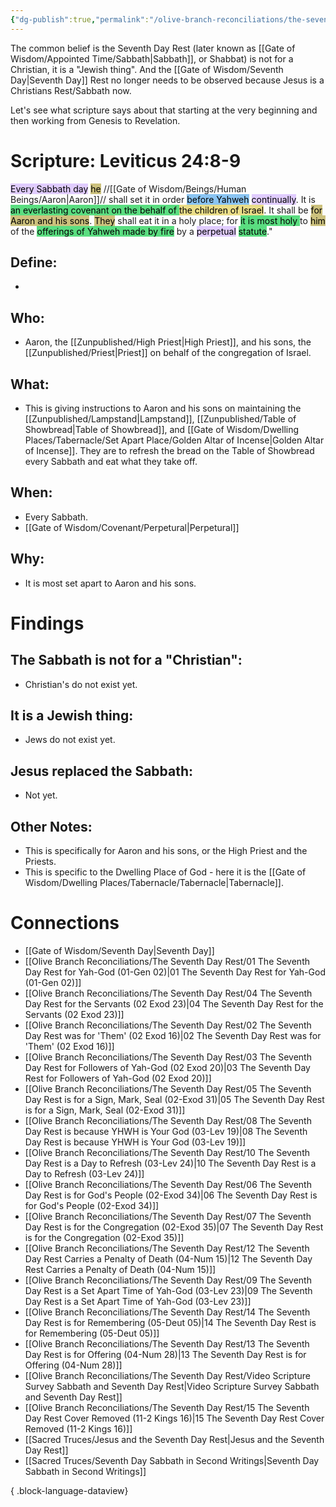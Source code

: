 ```yaml
---
{"dg-publish":true,"permalink":"/olive-branch-reconciliations/the-seventh-day-rest/10-the-seventh-day-rest-is-a-day-to-refresh-03-lev-24/","tags":["#OliveBranch","#Sabbath","SeventhDayRest","S"]}
---
```


The common belief is the Seventh Day Rest (later known as [[Gate of Wisdom/Appointed Time/Sabbath\|Sabbath]], or Shabbat) is not for a Christian, it is a "Jewish thing". And the [[Gate of Wisdom/Seventh Day\|Seventh Day]] Rest no longer needs to be observed because Jesus is a Christians Rest/Sabbath now. 

Let's see what scripture says about that starting at the very beginning and then working from Genesis to Revelation. 
# Scripture: Leviticus 24:8-9

<mark style="background: #D2B3FFA6;">Every Sabbath day</mark> <mark style="background: #B2A23AA6;">he</mark> //[[Gate of Wisdom/Beings/Human Beings/Aaron\|Aaron]]// shall set it in order <mark style="background: #4DA6EDA6;">before Yahweh</mark> <mark style="background: #D2B3FFA6;">continually</mark>. It is <mark style="background: #04CD3EA6;">an everlasting covenant on the behalf of </mark><mark style="background: #E0CC4BA6;">the children of Israel</mark>. 
It shall be <mark style="background: #B2A23AA6;">for Aaron and his sons</mark>. <mark style="background: #B2A23AA6;">They</mark> shall eat it in a holy place; for <mark style="background: #04CD3EA6;">it is most holy </mark>to <mark style="background: #B2A23AA6;">him</mark> of the <mark style="background: #04CD3EA6;">offerings of Yahweh made by fire</mark> by a <mark style="background: #D2B3FFA6;">perpetual</mark> <mark style="background: #04CD3EA6;">statute</mark>." 


## **Define**: 
- 
## **Who**:
-  Aaron, the [[Zunpublished/High Priest\|High Priest]], and his sons, the [[Zunpublished/Priest\|Priest]] on behalf of the congregation of Israel. 

## **What**: 
- This is giving instructions to Aaron and his sons on maintaining the [[Zunpublished/Lampstand\|Lampstand]], [[Zunpublished/Table of Showbread\|Table of Showbread]], and [[Gate of Wisdom/Dwelling Places/Tabernacle/Set Apart Place/Golden Altar of Incense\|Golden Altar of Incense]]. They are to refresh the bread on the Table of Showbread every Sabbath and eat what they take off. 
## **When**:
- Every Sabbath.
- [[Gate of Wisdom/Covenant/Perpetural\|Perpetural]]

## **Why**: 
- It is most set apart to Aaron and his sons.

# Findings

## The Sabbath is not for a "Christian":
- Christian's do not exist yet.
## It is a Jewish thing: 
-  Jews do not exist yet.
## Jesus replaced the Sabbath:
- Not yet. 

## Other Notes:
- This is specifically for Aaron and his sons, or the High Priest and the Priests.
- This is specific to the Dwelling Place of God - here it is the [[Gate of Wisdom/Dwelling Places/Tabernacle/Tabernacle\|Tabernacle]]. 

# Connections


- [[Gate of Wisdom/Seventh Day\|Seventh Day]]
- [[Olive Branch Reconciliations/The Seventh Day Rest/01 The Seventh Day Rest for Yah-God (01-Gen 02)\|01 The Seventh Day Rest for Yah-God (01-Gen 02)]]
- [[Olive Branch Reconciliations/The Seventh Day Rest/04 The Seventh Day Rest for the Servants (02 Exod 23)\|04 The Seventh Day Rest for the Servants (02 Exod 23)]]
- [[Olive Branch Reconciliations/The Seventh Day Rest/02 The Seventh Day Rest was for 'Them' (02 Exod 16)\|02 The Seventh Day Rest was for 'Them' (02 Exod 16)]]
- [[Olive Branch Reconciliations/The Seventh Day Rest/03 The Seventh Day Rest for Followers of Yah-God (02 Exod 20)\|03 The Seventh Day Rest for Followers of Yah-God (02 Exod 20)]]
- [[Olive Branch Reconciliations/The Seventh Day Rest/05 The Seventh Day Rest is for a Sign, Mark, Seal (02-Exod 31)\|05 The Seventh Day Rest is for a Sign, Mark, Seal (02-Exod 31)]]
- [[Olive Branch Reconciliations/The Seventh Day Rest/08 The Seventh Day Rest is because YHWH is Your God (03-Lev 19)\|08 The Seventh Day Rest is because YHWH is Your God (03-Lev 19)]]
- [[Olive Branch Reconciliations/The Seventh Day Rest/10 The Seventh Day Rest is a Day to Refresh (03-Lev 24)\|10 The Seventh Day Rest is a Day to Refresh (03-Lev 24)]]
- [[Olive Branch Reconciliations/The Seventh Day Rest/06 The Seventh Day Rest is for God's People (02-Exod 34)\|06 The Seventh Day Rest is for God's People (02-Exod 34)]]
- [[Olive Branch Reconciliations/The Seventh Day Rest/07 The Seventh Day Rest is for the Congregation (02-Exod 35)\|07 The Seventh Day Rest is for the Congregation (02-Exod 35)]]
- [[Olive Branch Reconciliations/The Seventh Day Rest/12 The Seventh Day Rest Carries a Penalty of Death (04-Num 15)\|12 The Seventh Day Rest Carries a Penalty of Death (04-Num 15)]]
- [[Olive Branch Reconciliations/The Seventh Day Rest/09 The Seventh Day Rest is a Set Apart Time of Yah-God (03-Lev 23)\|09 The Seventh Day Rest is a Set Apart Time of Yah-God (03-Lev 23)]]
- [[Olive Branch Reconciliations/The Seventh Day Rest/14 The Seventh Day Rest is for Remembering (05-Deut 05)\|14 The Seventh Day Rest is for Remembering (05-Deut 05)]]
- [[Olive Branch Reconciliations/The Seventh Day Rest/13 The Seventh Day Rest is for Offering (04-Num 28)\|13 The Seventh Day Rest is for Offering (04-Num 28)]]
- [[Olive Branch Reconciliations/The Seventh Day Rest/Video Scripture Survey Sabbath and Seventh Day Rest\|Video Scripture Survey Sabbath and Seventh Day Rest]]
- [[Olive Branch Reconciliations/The Seventh Day Rest/15 The Seventh Day Rest Cover Removed (11-2 Kings 16)\|15 The Seventh Day Rest Cover Removed (11-2 Kings 16)]]
- [[Sacred Truces/Jesus and the Seventh Day Rest\|Jesus and the Seventh Day Rest]]
- [[Sacred Truces/Seventh Day Sabbath in Second Writings\|Seventh Day Sabbath in Second Writings]]

{ .block-language-dataview}

